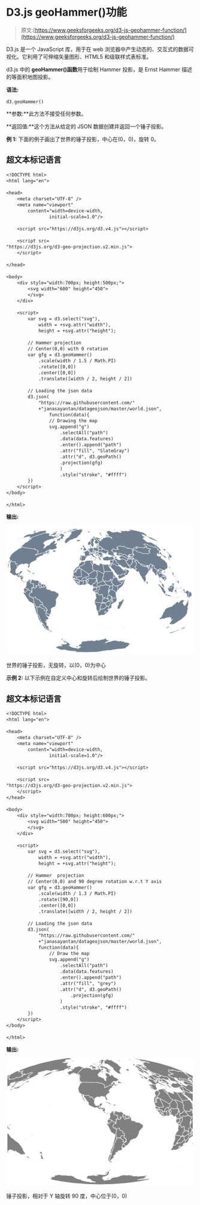 # D3.js geoHammer()功能

> 原文:[https://www.geeksforgeeks.org/d3-js-geohammer-function/](https://www.geeksforgeeks.org/d3-js-geohammer-function/)

D3.js 是一个 JavaScript 库，用于在 web 浏览器中产生动态的、交互式的数据可视化。它利用了可伸缩矢量图形、HTML5 和级联样式表标准。

d3.js 中的 **geoHammer()函数**用于绘制 Hammer 投影，是 Ernst Hammer 描述的等面积地图投影。

**语法:**

```
d3.geoHammer()

```

**参数:**此方法不接受任何参数。

**返回值:**这个方法从给定的 JSON 数据创建并返回一个锤子投影。

**例 1:** 下面的例子画出了世界的锤子投影，中心在(0，0)，旋转 0。

## 超文本标记语言

```
<!DOCTYPE html> 
<html lang="en"> 

<head> 
    <meta charset="UTF-8" /> 
    <meta name="viewport"
        content="width=device-width, 
                initial-scale=1.0"/> 

    <script src="https://d3js.org/d3.v4.js"></script>

    <script src=
"https://d3js.org/d3-geo-projection.v2.min.js">
    </script>

</head> 

<body> 
    <div style="width:700px; height:500px;"> 
        <svg width="600" height="450"> 
        </svg> 
    </div> 

    <script>
        var svg = d3.select("svg"),
            width = +svg.attr("width"),
            height = +svg.attr("height");

        // Hammer projection
        // Center(0,0) with 0 rotation
        var gfg = d3.geoHammer()
            .scale(width / 1.5 / Math.PI)
            .rotate([0,0])
            .center([0,0])
            .translate([width / 2, height / 2])

        // Loading the json data
        d3.json(
            "https://raw.githubusercontent.com/"
            +"janasayantan/datageojson/master/world.json", 
                function(data){
                // Drawing the map
                svg.append("g")
                    .selectAll("path")
                    .data(data.features)
                    .enter().append("path")
                    .attr("fill", "SlateGray")
                    .attr("d", d3.geoPath()
                    .projection(gfg)
                    )
                    .style("stroke", "#ffff")
        })
    </script>
</body> 

</html>
```

**输出:**

![](img/13b7a5f7ff6f4ddcee1186dbc2c70f2b.png)

世界的锤子投影，无旋转，以(0，0)为中心

**示例 2:** 以下示例在自定义中心和旋转后绘制世界的锤子投影。

## 超文本标记语言

```
<!DOCTYPE html> 
<html lang="en"> 

<head> 
    <meta charset="UTF-8" /> 
    <meta name="viewport"
        content="width=device-width, 
                initial-scale=1.0"/> 

    <script src="https://d3js.org/d3.v4.js"></script>

    <script src=
"https://d3js.org/d3-geo-projection.v2.min.js">
    </script>
</head> 

<body> 
    <div style="width:700px; height:600px;"> 
        <svg width="500" height="450"> 
        </svg> 
    </div> 

    <script>
        var svg = d3.select("svg"),
            width = +svg.attr("width"),
            height = +svg.attr("height");

        // Hammer  projection
        // Center(0,0) and 90 degree rotation w.r.t Y axis
        var gfg = d3.geoHammer()
            .scale(width / 1.3 / Math.PI)
            .rotate([90,0])
            .center([0,0])
            .translate([width / 2, height / 2])

        // Loading the json data
        d3.json(
            "https://raw.githubusercontent.com/"
            +"janasayantan/datageojson/master/world.json", 
            function(data){
                // Draw the map
                svg.append("g")
                    .selectAll("path")
                    .data(data.features)
                    .enter().append("path")
                    .attr("fill", "grey")
                    .attr("d", d3.geoPath()
                        .projection(gfg)
                    )
                    .style("stroke", "#ffff")
        })
    </script>
</body> 

</html>
```

**输出:**

![](img/29dffc18732e2ca443a3314dee2e734a.png)

锤子投影，相对于 Y 轴旋转 90 度，中心位于(0，0)